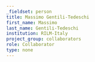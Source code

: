 ```yaml
---
_fieldset: person
title: Massimo Gentili-Tedeschi
first_name: Massimo
last_name: Gentili-Tedeschi
institution: RILM-Italy
project_group: collaborators
role: Collaborator
type: none
---
```

